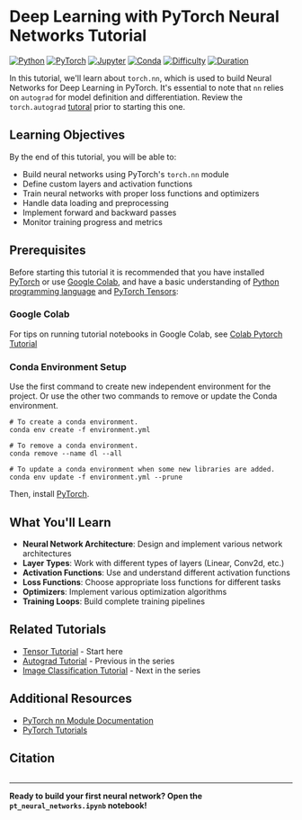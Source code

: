 # Deep Learning with PyTorch Neural Networks Tutorial

[![Python](https://img.shields.io/badge/Python-3.10+-blue.svg)](https://www.python.org/downloads/)
[![PyTorch](https://img.shields.io/badge/PyTorch-2.0+-red.svg)](https://pytorch.org/)
[![Jupyter](https://img.shields.io/badge/Jupyter-Notebook-orange.svg)](https://jupyter.org/)
[![Conda](https://img.shields.io/badge/Conda-Environment-44A833.svg?logo=anaconda)](https://docs.conda.io/)
[![Difficulty](https://img.shields.io/badge/Difficulty-Intermediate-orange.svg)](https://pytorch.org/tutorials/)
[![Duration](https://img.shields.io/badge/Duration-3--4%20hours-yellow.svg)](https://pytorch.org/tutorials/)

In this tutorial, we'll learn about ``torch.nn``, which is used to build Neural Networks for Deep Learning in PyTorch. It's essential to note that ``nn`` relies on ``autograd`` for model definition and differentiation. Review the ``torch.autograd`` [tutoral](https://github.com/darinz/DL-PT-Autograd) prior to starting this one.

## Learning Objectives

By the end of this tutorial, you will be able to:
- Build neural networks using PyTorch's `torch.nn` module
- Define custom layers and activation functions
- Train neural networks with proper loss functions and optimizers
- Handle data loading and preprocessing
- Implement forward and backward passes
- Monitor training progress and metrics

## Prerequisites

Before starting this tutorial it is recommended that you have installed [PyTorch](https://pytorch.org/) or use [Google Colab](https://colab.research.google.com/?utm_source=scs-index), and have a basic understanding of [Python programming language](https://www.python.org/doc/) and [PyTorch Tensors](https://github.com/darinz/DL-PT-Tensor):

### Google Colab

For tips on running tutorial notebooks in Google Colab, see [Colab Pytorch Tutorial](https://pytorch.org/tutorials/beginner/colab)

### Conda Environment Setup

Use the first command to create new independent environment for the project. Or use the other two commands to remove or update the Conda environment.

```shell
# To create a conda environment.
conda env create -f environment.yml

# To remove a conda environment.
conda remove --name dl --all

# To update a conda environment when some new libraries are added.
conda env update -f environment.yml --prune
```
Then, install [PyTorch](https://pytorch.org/).

## What You'll Learn

- **Neural Network Architecture**: Design and implement various network architectures
- **Layer Types**: Work with different types of layers (Linear, Conv2d, etc.)
- **Activation Functions**: Use and understand different activation functions
- **Loss Functions**: Choose appropriate loss functions for different tasks
- **Optimizers**: Implement various optimization algorithms
- **Training Loops**: Build complete training pipelines

## Related Tutorials

- [Tensor Tutorial](../Tensor/) - Start here
- [Autograd Tutorial](../Autograd/) - Previous in the series
- [Image Classification Tutorial](../Image-Classifier/) - Next in the series

## Additional Resources

- [PyTorch nn Module Documentation](https://pytorch.org/docs/stable/nn.html)
- [PyTorch Tutorials](https://pytorch.org/tutorials/)

## Citation

```bibtex

```

---

**Ready to build your first neural network? Open the `pt_neural_networks.ipynb` notebook!**
